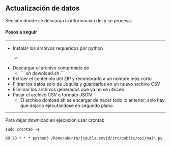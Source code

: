 ## Actualización de datos

Sección donde se descarga la información del y se procesa.

#### Pasos a seguir
-------------------
* Instalar los archivos requeridos por python
    * ``` pip install -r requirements.txt´´´
* Descargar el archivo comprimido de
    * ´´´ sh download.sh ```
* Extraer el contenido del ZIP y renombrarlo a un nombre más corto
* Filtrar los datos solo de Juquila y guardarlos en un nuevo archivo CSV
* Eliminar los archivos generados que ya no se utilicen
* Pasar el archivo CSV a formato JSON
    * El archivo donload.sh se encargar de hacer todo lo anterior, solo hay que dejarlo ejecutandose en segundo plano

--------------------
Para dejar download en ejecución usar crontab

```
sudo crontab -e

00 20 * * * python3 /home/ubuntu/juquila.covid/src/public/api/main.py

```

